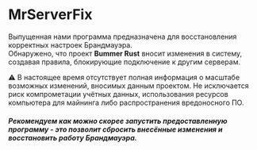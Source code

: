 # MrServerFix

Выпущенная нами программа предназначена для восстановления корректных настроек Брандмауэра.  
Обнаружено, что проект **Bummer Rust** вносит изменения в систему, создавая правила, блокирующие подключение к другим серверам.

⚠️ В настоящее время отсутствует полная информация о масштабе возможных изменений, вносимых данным проектом. Не исключается риск компрометации учётных данных, использования ресурсов компьютера для майнинга либо распространения вредоносного ПО.

##### Рекомендуем как можно скорее запустить предоставленную программу - это позволит сбросить внесённые изменения и восстановить работу Брандмауэра.
